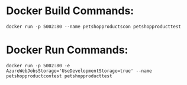# Docker Build Commands:

```terminal
docker run -p 5002:80 --name petshopproductscon petshopproducttest
```

# Docker Run Commands:

```terminal
docker run -p 5002:80 -e AzureWebJobsStorage='UseDevelopmentStorage=true' --name petshopproductcontest petshopproducttest
```